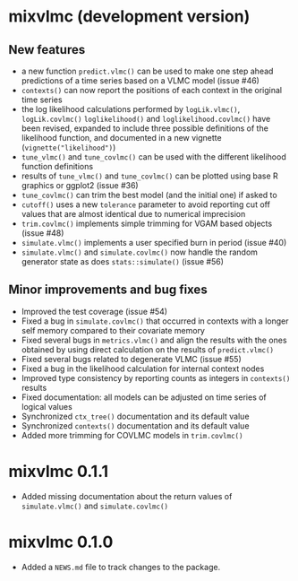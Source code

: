 # mixvlmc (development version)

## New features
* a new function `predict.vlmc()` can be used to make one step ahead predictions
  of a time series based on a VLMC model (issue #46)
* `contexts()` can now report the positions of each context in the original time
  series
* the log likelihood calculations performed by `logLik.vlmc()`, `logLik.covlmc()`
  `loglikelihood()` and `loglikelihood.covlmc()` have been revised, expanded to 
  include three possible definitions of the likelihood function, and documented 
  in a new vignette (`vignette("likelihood")`)
* `tune_vlmc()` and `tune_covlmc()` can be used with the different likelihood 
  function definitions
* results of `tune_vlmc()` and `tune_covlmc()` can be plotted using base R 
  graphics or ggplot2 (issue #36)
* `tune_covlmc()` can trim the best model (and the initial one) if asked to  
* `cutoff()` uses a new `tolerance` parameter to avoid reporting cut off values
  that are almost identical due to numerical imprecision 
* `trim.covlmc()` implements simple trimming for VGAM based objects (issue #48)
* `simulate.vlmc()` implements a user specified burn in period (issue #40)
* `simulate.vlmc()` and `simulate.covlmc()` now handle the random generator state
  as does `stats::simulate()` (issue #56)
  
## Minor improvements and bug fixes
* Improved the test coverage (issue #54)
* Fixed a bug in `simulate.covlmc()` that occurred in contexts with a longer 
  self memory compared to their covariate memory
* Fixed several bugs in `metrics.vlmc()` and align the results with the ones
  obtained by using direct calculation on the results of `predict.vlmc()`
* Fixed several bugs related to degenerate VLMC (issue #55)
* Fixed a bug in the likelihood calculation for internal context nodes
* Improved type consistency by reporting counts as integers in `contexts()` results
* Fixed documentation: all models can be adjusted on time series of logical values
* Synchronized `ctx_tree()` documentation and its default value
* Synchronized `contexts()` documentation and its default value
* Added more trimming for COVLMC models in `trim.covlmc()`

# mixvlmc 0.1.1

* Added missing documentation about the return values of `simulate.vlmc()` and
  `simulate.covlmc()`

# mixvlmc 0.1.0

* Added a `NEWS.md` file to track changes to the package.
